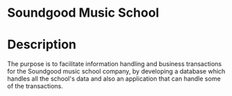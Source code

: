 # Soundgood Music School

# Description
The purpose is to facilitate information handling and business transactions for the Soundgood music school company, 
by developing a database which handles all the school's data and also an application that can handle some of the transactions. 

